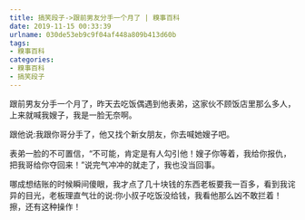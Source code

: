 ```yaml
---
title: 搞笑段子->跟前男友分手一个月了 | 糗事百科
date: 2019-11-15 00:33:39
urlname: 030de53eb9c9f04af448a809b413d60b
tags: 
- 糗事百科
categories:
- 糗事百科
- 搞笑段子
---
```

跟前男友分手一个月了，昨天去吃饭偶遇到他表弟，这家伙不顾饭店里那么多人，上来就喊我嫂子，我是一脸无奈啊。

跟他说:我跟你哥分手了，他又找个新女朋友，你去喊她嫂子吧。

表弟一脸的不可置信，“不可能，肯定是有人勾引他！嫂子你等着，我给你报仇，把我哥给你夺回来！”说完气冲冲的就走了，我也没当回事。

哪成想结账的时候瞬间傻眼，我才点了几十块钱的东西老板要我一百多，看到我诧异的目光，老板理直气壮的说:你小叔子吃饭没给钱，我看他那么凶不敢拦着！擦，还有这种操作！


